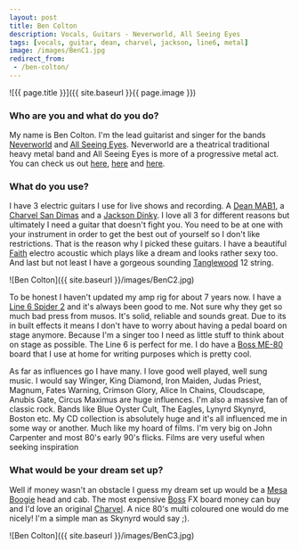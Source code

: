```yaml
---
layout: post
title: Ben Colton
description: Vocals, Guitars - Neverworld, All Seeing Eyes
tags: [vocals, guitar, dean, charvel, jackson, line6, metal]
image: /images/BenC1.jpg
redirect_from:
 - /ben-colton/
---
```


![{{ page.title }}]({{ site.baseurl }}{{ page.image }})

### Who are you and what do you do?

My name is Ben Colton. I'm the lead guitarist and singer for the bands [Neverworld](http://www.neverworldmetal.co.uk/) and [All Seeing Eyes](https://www.facebook.com/ALLSEEINGEYESMETAL). Neverworld are a theatrical traditional heavy metal band and All Seeing Eyes is more of a progressive metal act. You can check us out [here](https://www.facebook.com/NeverworldMetal/), [here](https://www.youtube.com/watch?v=jk_Gfl0vdVY) and [here](https://www.youtube.com/watch?v=gDhRJf1N64s).

### What do you use?

I have 3 electric guitars I use for live shows and recording. A [Dean MAB1](http://www.deanguitars.com/query?upc=819998035785), a [Charvel San Dimas](http://www.charvel.com/guitars/?section=promod) and a [Jackson Dinky](http://www.jacksonguitars.com/en-GB/guitars/dinky/models/). I love all 3 for different reasons but ultimately I need a guitar that doesn't fight you. You need to be at one with your instrument in order to get the best out of yourself so I don't like restrictions. That is the reason why I picked these guitars. I have a beautiful [Faith](http://www.faithguitars.com/) electro acoustic which plays like a dream and looks rather sexy too. And last but not least I have a gorgeous sounding [Tanglewood](http://www.tanglewoodguitars.co.uk/) 12 string.

![Ben Colton]({{ site.baseurl }}/images/BenC2.jpg)

To be honest I haven't updated my amp rig for about 7 years now. I have a [Line 6 Spider 2](http://uk.line6.com/legacy/spiderii112/) and it's always been good to me. Not sure why they get so much bad press from musos. It's solid, reliable and sounds great. Due to its in built effects it means I don't have to worry about having a pedal board on stage anymore. Because I'm a singer too I need as little stuff to think about on stage as possible. The Line 6 is perfect for me. I do have a [Boss ME-80](http://www.boss.info/products/me-80/) board that I use at home for writing purposes which is pretty cool.

As far as influences go I have many. I love good well played, well sung music. I would say Winger, King Diamond, Iron Maiden, Judas Priest, Magnum, Fates Warning, Crimson Glory, Alice In Chains, Cloudscape, Anubis Gate, Circus Maximus are huge influences. I'm also a massive fan of classic rock. Bands like Blue Oyster Cult, The Eagles, Lynyrd Skynyrd, Boston etc. My CD collection is absolutely huge and it's all influenced me in some way or another. Much like my hoard of films. I'm very big on John Carpenter and most 80's early 90's flicks. Films are very useful when seeking inspiration

### What would be your dream set up?

Well if money wasn't an obstacle I guess my dream set up would be a [Mesa Boogie](http://www.mesaboogie.com/) head and cab. The most expensive [Boss](http://www.bossus.com/) FX board money can buy and I'd love an original [Charvel](http://www.charvel.com/). A nice 80's multi coloured one would do me nicely! I'm a simple man as Skynyrd would say ;).

![Ben Colton]({{ site.baseurl }}/images/BenC3.jpg)

